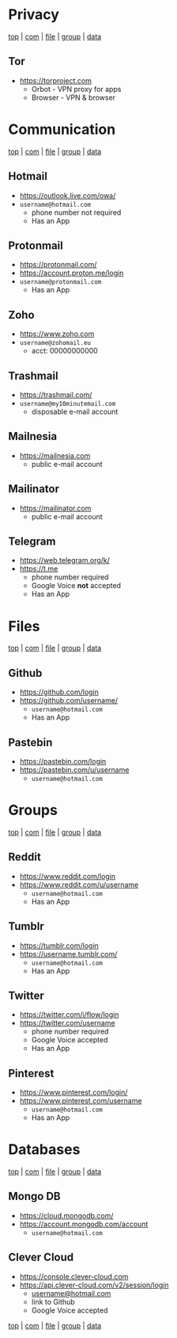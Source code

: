 # Privacy

[top](#privacy) 
| [com](#communication) 
| [file](#files) 
| [group](#groups) 
| [data](#databases) 

## Tor
- https://torproject.com
   - Orbot -  VPN proxy for apps
   - Browser - VPN \& browser

# Communication

[top](#privacy) 
| [com](#communication) 
| [file](#files) 
| [group](#groups) 
| [data](#databases) 

## Hotmail
- https://outlook.live.com/owa/
- `username@hotmail.com`
   - phone number not required
   - Has an App

## Protonmail
- https://protonmail.com/
- https://account.proton.me/login
- `username@protonmail.com`  
   - Has an App

## Zoho
- https://www.zoho.com
- `username@zohomail.eu`
   - acct: 00000000000

## Trashmail
- https://trashmail.com/
- `username@my10minutemail.com`
   - disposable e-mail account 

## Mailnesia
- https://mailnesia.com
   - public e-mail account

## Mailinator
- https://mailinator.com
   - public e-mail account

## Telegram
- https://web.telegram.org/k/ 
- https://t.me
   - phone number required
   - Google Voice **not** accepted
   - Has an App

# Files

[top](#privacy) 
| [com](#communication) 
| [file](#files) 
| [group](#groups) 
| [data](#databases) 

## Github
- https://github.com/login 
- https://github.com/username/
   - `username@hotmail.com`
   - Has an App

## Pastebin
- https://pastebin.com/login
- https://pastebin.com/u/username
   - `username@hotmail.com`

# Groups

[top](#privacy) 
| [com](#communication) 
| [file](#files) 
| [group](#groups) 
| [data](#databases) 

## Reddit
- https://www.reddit.com/login
- https://www.reddit.com/u/username 
     - `username@hotmail.com` 
     - Has an App

## Tumblr
- https://tumblr.com/login
- https://username.tumblr.com/   
   - `username@hotmail.com`
   - Has an App

## Twitter
- https://twitter.com/i/flow/login
- https://twitter.com/username 
   - phone number required
   - Google Voice accepted
   - Has an App

## Pinterest
- https://www.pinterest.com/login/
- https://www.pinterest.com/username 
   - `username@hotmail.com`
   - Has an App

# Databases

[top](#privacy) 
| [com](#communication) 
| [file](#files) 
| [group](#groups) 
| [data](#databases) 

## Mongo DB
- https://cloud.mongodb.com/
- https://account.mongodb.com/account
   - `username@hotmail.com`

## Clever Cloud
- https://console.clever-cloud.com
- https://api.clever-cloud.com/v2/session/login
   - username@hotmail.com 
   - link to Github
   - Google Voice accepted


[top](#privacy) 
| [com](#communication) 
| [file](#files) 
| [group](#groups) 
| [data](#databases) 
